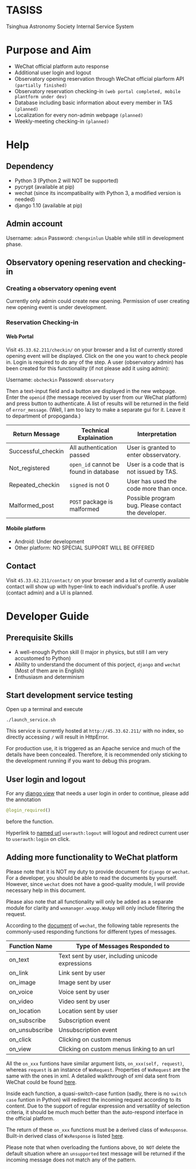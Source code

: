 # TASISS
Tsinghua Astronomy Society Internal Service System

# Purpose and Aim
* WeChat official platform auto response
* Additional user login and logout
* Observatory opening reservation through WeChat official plarform API ```(partially finished)```
* Observatory reservation checking-in ```(web portal completed, mobile plantform under dev)```
* Database including basic information about every member in TAS ```(planned)```
* Localization for every non-admin webpage ```(planned)```
* Weekly-meeting checking-in ```(planned)```

# Help
## Dependency
* Python 3 (Python 2 will NOT be supported)
* pycrypt (available at pip)
* wechat (since its incompatibality with Python 3, a modified version is needed)
* django 1.10 (available at pip)

## Admin account
Username: ```admin```
Password: ```chengxinlun```
Usable while still in development phase.

## Observatory opening reservation and checking-in
### Creating a observatory opening event
Currently only admin could create new opening. Permission of user creating new opening event is under development.

### Reservation Checking-in
#### Web Portal
Visit ```45.33.62.211/checkin/``` on your browser and a list of currently stored opening event will be displayed. Click on the one you want to check people in. Login is required to do any of the step. A user (observatory admin) has been created for this functionality (if not please add it using admin):

Username: ```obcheckin```
Passowrd: ```observatory```

Then a text-input field and a button are displayed in the new webpage. Enter the ```openid``` (the message received by user from our WeChat platform) and press button to authenticate. A list of results will be returned in the field of ```error_message```. (Well, I am too lazy to make a separate gui for it. Leave it to department of propoganda.)

Return Message | Technical Explaination | Interpretation
---|---|---
Successful_checkin	|	All authentication passed										|	User is granted to enter obsservatory.
Not_registered			|	```open_id``` cannot be found in database		|	User is a code that is not issued by TAS.
Repeated_checkin		|	```signed``` is not 0												|	User has used the code more than once.
Malformed_post			|	```POST``` package is malformed							| Possible program bug. Please contact the developer.

#### Mobile platform
* Android: Under development
* Other platform: NO SPECIAL SUPPORT WILL BE OFFERED

## Contact
Visit ```45.33.62.211/contact/``` on your browser and a list of currently available contact will show up with hyper-link to each individual's profile. A user (contact admin) and a UI is planned.

# Developer Guide
## Prerequisite Skills
* A well-enough Python skill (I major in physics, but still I am very accustomed to Python)
* Ability to understand the document of this porject, ```django``` and ```wechat``` (Most of them are in English)
* Enthusiasm and determinism

## Start development service testing
Open up a terminal and execute
```shell
./launch_service.sh
```
This service is currently hosted at ```http://45.33.62.211/``` with no index, so directly accessing ```/``` will result in HttpError.

For production use, it is triggered as an Apache service and much of the details have been concealed. Therefore, it is recommended only sticking to the development running if you want to debug this program.

## User login and logout
For any <a href="https://docs.djangoproject.com/en/1.10/topics/http/views/">django view</a> that needs a user login in order to continue, please add the annotation
```python
@login_required()
````
before the function.

Hyperlink to <a href="https://docs.djangoproject.com/en/1.10/topics/http/urls/#naming-url-patterns">named url</a>
```userauth:logout``` will logout and redirect current user to ```userauth:login``` on click.

## Adding more functionality to WeChat platform
Please note that it is NOT my duty to provide document for ```django``` or ```wechat```. For a developer, you should be able to read the documents by yourself. However, since ```wechat``` does not have a good-quality module, I will provide necessary help in this document.

Please also note that all functionality will only be added as a separate module for clarity and ```wxmanager.wxapp.WxApp``` will only include filtering the request.

According to the <a href="https://github.com/jeffkit/wechat">document</a> of ```wechat```, the following table represents the commonly-used responding functions for different types of messages.

Function Name | Type of Messages Responded to
--- | ---
on_text       | Text sent by user, including unicode expressions
on_link       | Link sent by user
on_image      | Image sent by user
on_voice      | Voice sent by user
on_video      | Video sent by user
on_location   | Location sent by user
on_subscribe  | Subscription event
on_unsubscribe| Unsubscription event
on_click      | Clicking on custom menus
on_view       | Clicking on custom menus linking to an url

All the ```on_xxx``` funtions have similar argument lists, ```on_xxx(self, request)```, whereas ```request``` is an instance of ```WxRequest```. Properties of ```WxRequest``` are the same with the ones in xml. A detailed walkthrough of xml data sent from WeChat could be found <a href="https://mp.weixin.qq.com/wiki/17/f298879f8fb29ab98b2f2971d42552fd.html">here</a>.

Inside each function, a quasi-switch-case funtion (sadly, there is no ```switch case``` funtion in Python) will redirect the incoming request according to its content. Due to the support of regular expression and versatility of selection criteria, it should be much much better than the auto-respond interface in the official platform.

The return of these ```on_xxx``` functions must be a derived class of ```WxResponse```. Built-in derived class of ```WxResponse``` is listed <a href="https://github.com/jeffkit/wechat#wxresponse">here</a>.

Please note that when overloading the funtions above, ```DO NOT``` delete the default situation where an ```unsupported``` text message will be returned if the incoming message does not match any of the pattern.
